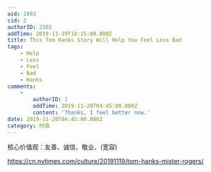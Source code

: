 ```yaml
---
aid: 1883
cid: 2
authorID: 2302
addTime: 2019-11-19T18:15:00.000Z
title: This Tom Hanks Story Will Help You Feel Less Bad
tags:
    - Help
    - Less
    - Feel
    - Bad
    - Hanks
comments:
    -
        authorID: 1
        addTime: 2019-11-20T04:45:00.000Z
        content: 'Thanks, I feel better now.'
date: 2019-11-20T04:45:00.000Z
category: 时政
---
```


核心价值观：友善、诚信、敬业、(宽容)

https://cn.nytimes.com/culture/20191119/tom-hanks-mister-rogers/
